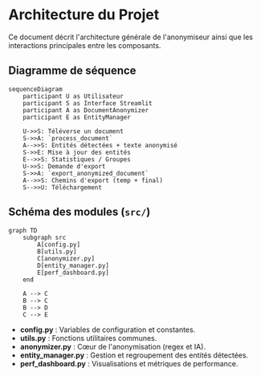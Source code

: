 # Architecture du Projet

Ce document décrit l'architecture générale de l'anonymiseur ainsi que les
interactions principales entre les composants.

## Diagramme de séquence

```mermaid
sequenceDiagram
    participant U as Utilisateur
    participant S as Interface Streamlit
    participant A as DocumentAnonymizer
    participant E as EntityManager

    U->>S: Téléverse un document
    S->>A: `process_document`
    A-->>S: Entités détectées + texte anonymisé
    S->>E: Mise à jour des entités
    E-->>S: Statistiques / Groupes
    U->>S: Demande d'export
    S->>A: `export_anonymized_document`
    A-->>S: Chemins d'export (temp + final)
    S-->>U: Téléchargement
```

## Schéma des modules (`src/`)

```mermaid
graph TD
    subgraph src
        A[config.py]
        B[utils.py]
        C[anonymizer.py]
        D[entity_manager.py]
        E[perf_dashboard.py]
    end

    A --> C
    B --> C
    B --> D
    C --> E
```

- **config.py** : Variables de configuration et constantes.
- **utils.py** : Fonctions utilitaires communes.
- **anonymizer.py** : Cœur de l'anonymisation (regex et IA).
- **entity_manager.py** : Gestion et regroupement des entités détectées.
- **perf_dashboard.py** : Visualisations et métriques de performance.
